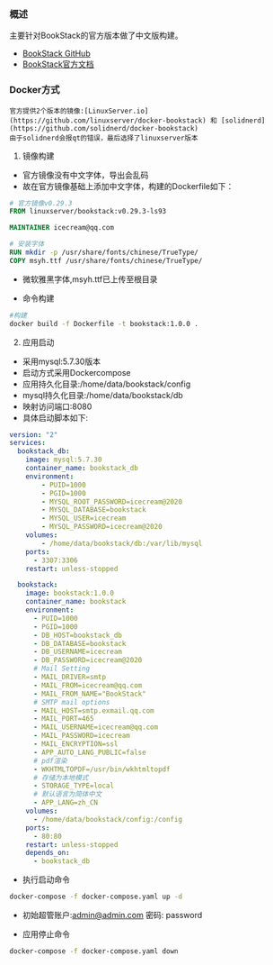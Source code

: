 ### 概述
   主要针对BookStack的官方版本做了中文版构建。
- [BookStack GitHub](https://github.com/BookStackApp/BookStack)
- [BookStack官方文档](https://www.bookstackapp.com/docs/)

### Docker方式
    官方提供2个版本的镜像:[LinuxServer.io](https://github.com/linuxserver/docker-bookstack) 和 [solidnerd](https://github.com/solidnerd/docker-bookstack)
    由于solidnerd会报qt的错误，最后选择了linuxserver版本
    
1. 镜像构建
- 官方镜像没有中文字体，导出会乱码
- 故在官方镜像基础上添加中文字体，构建的Dockerfile如下：
```dockerfile
# 官方镜像v0.29.3
FROM linuxserver/bookstack:v0.29.3-ls93

MAINTAINER icecream@qq.com

# 安装字体
RUN mkdir -p /usr/share/fonts/chinese/TrueType/ 
COPY msyh.ttf /usr/share/fonts/chinese/TrueType/
```
- 微软雅黑字体,msyh.ttf已上传至根目录

- 命令构建
```bash
#构建
docker build -f Dockerfile -t bookstack:1.0.0 .
```

2. 应用启动
- 采用mysql:5.7.30版本
- 启动方式采用Dockercompose
- 应用持久化目录:/home/data/bookstack/config
- mysql持久化目录:/home/data/bookstack/db
- 映射访问端口:8080
- 具体启动脚本如下:
```yaml
version: "2"
services:
  bookstack_db:
    image: mysql:5.7.30
    container_name: bookstack_db
    environment:
        - PUID=1000
        - PGID=1000
        - MYSQL_ROOT_PASSWORD=icecream@2020
        - MYSQL_DATABASE=bookstack
        - MYSQL_USER=icecream
        - MYSQL_PASSWORD=icecream@2020
    volumes:
        - /home/data/bookstack/db:/var/lib/mysql
    ports:
      - 3307:3306
    restart: unless-stopped

  bookstack:
    image: bookstack:1.0.0
    container_name: bookstack
    environment:
      - PUID=1000
      - PGID=1000
      - DB_HOST=bookstack_db
      - DB_DATABASE=bookstack
      - DB_USERNAME=icecream
      - DB_PASSWORD=icecream@2020
      # Mail Setting
      - MAIL_DRIVER=smtp
      - MAIL_FROM=icecream@qq.com
      - MAIL_FROM_NAME="BookStack"
      # SMTP mail options
      - MAIL_HOST=smtp.exmail.qq.com
      - MAIL_PORT=465
      - MAIL_USERNAME=icecream@qq.com
      - MAIL_PASSWORD=icecream
      - MAIL_ENCRYPTION=ssl
      - APP_AUTO_LANG_PUBLIC=false
      # pdf渲染
      - WKHTMLTOPDF=/usr/bin/wkhtmltopdf
      # 存储为本地模式
      - STORAGE_TYPE=local
      # 默认语言为简体中文
      - APP_LANG=zh_CN
    volumes:
      - /home/data/bookstack/config:/config
    ports:
      - 80:80
    restart: unless-stopped
    depends_on:
      - bookstack_db
```

- 执行启动命令
```bash
docker-compose -f docker-compose.yaml up -d
```

- 初始超管账户:admin@admin.com  密码: password

- 应用停止命令
```bash
docker-compose -f docker-compose.yaml down
```
